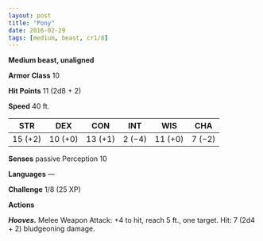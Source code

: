 ```yaml
---
layout: post
title: "Pony"
date: 2016-02-29
tags: [medium, beast, cr1/8]
---
```


**Medium beast, unaligned**

**Armor Class** 10

**Hit Points** 11 (2d8 + 2)

**Speed** 40 ft.

|   STR   |   DEX   |   CON   |   INT   |   WIS   |   CHA   |
|:-----:|:-----:|:-----:|:-----:|:-----:|:-----:|
| 15 (+2) | 10 (+0) | 13 (+1) | 2 (−4) | 11 (+0) | 7 (−2) |

**Senses** passive Perception 10 

**Languages** — 

**Challenge** 1/8 (25 XP) 

**Actions**

***Hooves.*** Melee Weapon Attack: +4 to hit, reach 5 ft., one target. Hit: 7 (2d4 + 2) bludgeoning damage.
